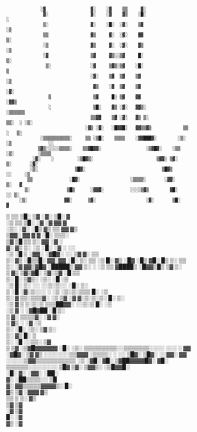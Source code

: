 
                 ░▓                 ▓░    ░▓    ▒▒     ▓░                                           
                  ▓░                ▓░    ░▓    ▓▒    ░█░                        ░                  
                  ▒░                ▓░    ░█░  ░▓░    ▒▓                        ░▒                  
                  ▒▒                ▓▒     ▓░  ░▓░    ▓▓                        ▒░                  
                  ░▒                ▓▒     ▓░  ░▓░    ▓▒                       ░▒                   
                  ░▓                ▒▓     ▓▒░░▒▓     █░                       ▒░                   
                   ▒░               ░▓     ▒▓▒░▒▓    ░█░                       ▒                    
                                    ░▓░    ▒▓  ▒▓    ▒▓                       ░▒                    
                                     ▓▒    ░▓  ▒▓    ▒▓                      ░▓░                    
                    ▒                ▒▓     █░ ▒▓    ▓▓                    ░▓▓▒                     
                    ░                ▒█░    ▓▒ ░▓░   ▓▓▒░                ░▒▒▒▒▒▒                    
                                    ▒▒▓▓    ▒▓ ░▓░   ▓▒ ▒░              ▒▒░  ░ ░▒░                  
                                  ░▓▒ ░▓░   ░█▓▓█░   ▓▓▒▒▓▒            ▒▒    ░   ▒░                 
                 ░▒▒▒▒▒▒▒▒▒▒░     ▒▒ ░▒█░    ▒▒▒▒    ░▓▓███▓░        ░▒░          ░▒              ░░
                ▒▓▒░░░░░▒▒▒▒░    ▒▒▓█▓▓░                 ░▒▓█▓░    ░▒▒             ░▒░         ░▒▒▒▒
              ░▓░    ░         ░▒█▓▒░                        ▒▓▓░ ▒▓░                ▒░       ░▓░   
             ░▒░              ▒█▓░                             ▒█▓▒                   ░░     ░▒     
            ▒▒              ░█▓░                   ░▒▒▒▒░       ░▓▓░                    ▒░   ▓      
           ▒░              ▒█▒      ░▓▓▓░          ░░░░▒▓▒        ▓█░                    ░░ ▒░      
         ░▒░              ▓▓░      ▒▓░                   ░▓░       ▒█░                      ▓       
▒       ▒▒               ▒█░      ▒▓                      ░▓░       ▒█░                     ▓       
░▒     ▒▒               ▒█░      ░▓                        ░▓        ▓▓                     ▓       
 ░▒░ ░▓░               ░█▒       ▓▒                         ▒▒        ▓▓                    ▓▒      
   ▒▓▓░                ▓▓        ▓                           ▓        ░█░                  ▒▒▒░     
    ▒▓                ▒█        ▒▒                           ▒░        ▓▓                 ░▓  ░     
     ▓░               ▓▒        ▒░                           ░▒        ░█░               ░▓  ░ ░░   
     ░▒              ░█         ▒    ░▓▓░          ░▓█▓░     ░░         ▒▓               ▓░     ▒▒  
      ▒░             ▓▒             ░█▒▒█░         ▓▓░▓▓                ░█░             ▒░       ▒▒ 
      ░▒             █░             ▓▒ ░█▓        ░█▒ ▓█░                █▒            ▒░         ▒▒
       ▒░           ░▓              ▓▓▒▓█▓        ░█████▒                ▓▓           ▒░           ░
       ░▒           ▒▒              ▓████▒        ░█▓▓▒█▒                ▒▓          ▒░             
        ▒           ▓▒              ▒▓▒▓█░         ▒▓░▒▓                 ░█         ▒▒              
        ▒░          █░               ▒▓▒░           ░▒░                  ░█        ░▒               
        ░▒          █░         ▒░             ░░        ░░▒░▒░░          ░█░       ▒░               
         ▒         ░█         ░▓░▒░░░      ░  ░▒       ░▒░▒░▒▒▒           █░      ░▒                
         ▒░         ▓         ▒▒░▒▒▒▓░    ░▒  ▒▓ ░▓    ▓░▒░▒░▒░           █░      ▒░                
         ░▒         ▓         ▒ ▒░▒░▒      ▒▒▒██▓▓░    ░░▒░▒              █░     ░▒                 
         ░▒         ▓           ░           ░▓█▓██                       ░█      ▒░                 
          ▒         ▓░                       ▒▒▒▒▓░                      ░▓      ▓░                 
          ▒         ▓▒                       ░                         ░▓        ░▒                
           ▒░        ░█░                       ░▒░                       ▒▓         ▒░               
            ▒░        ▓▒                                                █░          ▒               
             ▒░       ░█                             ░░▒▒░             ▒▓                           
              ▒        ▒▓                         ░▒▓█▓▓▓▓▓▓          ░█░ ░▒░ ▒▒▒▒▒▒▒▒▒░░▒▒▒▒▒▒▒░░░░
  ░░░          ░        ▓▓                      ░▓█▓░      ▒▓         ▓▒                ░░░░░░░▒▒▓▓▓
 ░▒▒▒▒░         ░    ░░ ▒█▓░                   ▒█▓░       ░░▓▓░      ▓▓                             
░░░░░▒▓▓▒▒▒▒▒▒▒▒▒▒▒  ░▒  ░▓█░                 ▓█░      ▒▓██▓▓▓▓█▓░  ▓█░                             
▒▒▒▒▒▒░░░░░░░░             ▒█▓               ▒▓░     ▒▓▓▒░     ░▒█▓▓█░                              
                            ░█░              ▓░    ░▓▓░          ░██░                               
                             ▓░                   ░██▒▒▒▒░░       ▒█                                
                             ▓░                   ▓▓▒▒▒▒▒▓▓▓▓▒░    █░                               
                             ▓▒                  ▒▓         ░▓▓▓   ▓▒                               
                             ▒▒                  ▒             ▒░  ▓▒                               
                             ▒▓                                    ▒▓                               
                             ░▓                                    ▒▓                               
                              █░                                   ░▓                               
                              ▓▒                                   ░▓                               
